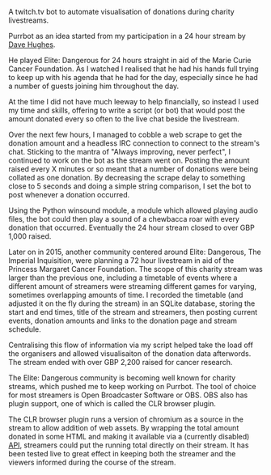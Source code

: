 A twitch.tv bot to automate visualisation of donations during charity livestreams.

Purrbot as an idea started from my participation in a 24 hour stream by [Dave Hughes](https://www.twitch.tv/selezen).

He played Elite: Dangerous for 24 hours straight in aid of the Marie Curie Cancer Foundation. As I watched I realised that he had his hands full trying to keep up with his agenda that he had for the day, especially since he had a number of guests joining him throughout the day.

At the time I did not have much leeway to help financially, so instead I used my time and skills, offering to write a script (or bot) that would post the amount donated every so often to the live chat beside the livestream.

Over the next few hours, I managed to cobble a web scrape to get the donation amount and a headless IRC connection to connect to the stream's chat.
Sticking to the mantra of "Always improving, never perfect", I continued to work on the bot as the stream went on. Posting the amount raised every X minutes or so meant that a number of donations were being collated as one donation. By decreasing the scrape delay to something close to 5 seconds and doing a simple string comparison, I set the bot to post whenever a donation occurred.

Using the Python winsound module, a module which allowed playing audio files, the bot could then play a sound of a chewbacca roar with every donation that occurred. Eventually the 24 hour stream closed to over GBP 1,000 raised.

Later on in 2015, another community centered around Elite: Dangerous, The Imperial Inquisition, were planning a 72 hour livestream in aid of the Princess Margaret Cancer Foundation. The scope of this charity stream was larger than the previous one, including a timetable of events where a different amount of streamers were streaming different games for varying, sometimes overlapping amounts of time.
I recorded the timetable (and adjusted it on the fly during the stream) in an SQLite database, storing the start and end times, title of the stream and streamers, then posting current events, donation amounts and links to the donation page and stream schedule.

Centralising this flow of information via my script helped take the load off the organisers and allowed visualisaiton of the donation data afterwords. The stream ended with over GBP 2,200 raised for cancer research.

The Elite: Dangerous community is becoming well known for charity streams, which pushed me to keep working on Purrbot. The tool of choice for most streamers is Open Broadcaster Software or OBS. OBS also has plugin support, one of which is called the CLR browser plugin.

The CLR browser plugin runs a version of chromium as a source in the stream to allow addition of web assets. By wrapping the total amount donated in some HTML and making it available via a (currently disabled) [API](https://www.digitalcat.me/charity ), streamers could put the running total directly on their stream. It has been tested live to great effect in keeping both the streamer and the viewers informed during the course of the stream.